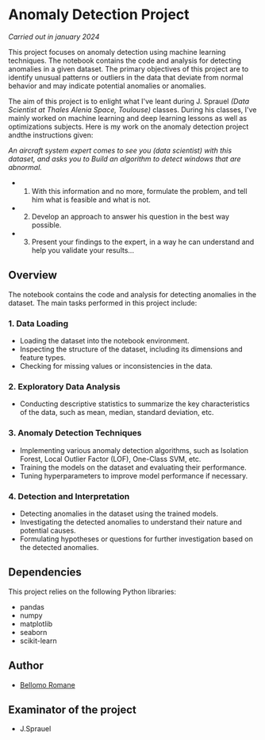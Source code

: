 # Anomaly Detection Project

*Carried out in january 2024*

This project focuses on anomaly detection using machine learning techniques. The notebook contains the code and analysis for detecting anomalies in a given dataset. The primary objectives of this project are to identify unusual patterns or outliers in the data that deviate from normal behavior and may indicate potential anomalies or anomalies.  

The aim of this project is to enlight what I've leant during J. Sprauel *(Data Scientist at Thales Alenia Space, Toulouse)* classes.
During his classes, I've mainly worked on machine learning and deep learning lessons as well as optimizations subjects.
Here is my work on the anomaly detection project andthe instructions given:

*An aircraft system expert comes to see you (data scientist) with this dataset, and asks you to Build an algorithm to detect windows that are abnormal.*

* 1. With this information and no more, formulate the problem, and tell him what is feasible and what is not.
* 2. Develop an approach to answer his question in the best way possible.
* 3. Present your findings to the expert, in a way he can understand and help you validate your results...

## Overview

The notebook contains the code and analysis for detecting anomalies in the dataset. The main tasks performed in this project include:

### 1. Data Loading
- Loading the dataset into the notebook environment.
- Inspecting the structure of the dataset, including its dimensions and feature types.
- Checking for missing values or inconsistencies in the data.

### 2. Exploratory Data Analysis 
- Conducting descriptive statistics to summarize the key characteristics of the data, such as mean, median, standard deviation, etc.

### 3. Anomaly Detection Techniques
- Implementing various anomaly detection algorithms, such as Isolation Forest, Local Outlier Factor (LOF), One-Class SVM, etc.
- Training the models on the dataset and evaluating their performance.
- Tuning hyperparameters to improve model performance if necessary.

### 4. Detection and Interpretation
- Detecting anomalies in the dataset using the trained models.
- Investigating the detected anomalies to understand their nature and potential causes.
- Formulating hypotheses or questions for further investigation based on the detected anomalies.

## Dependencies
This project relies on the following Python libraries:
- pandas
- numpy
- matplotlib
- seaborn
- scikit-learn

## Author
- [Bellomo Romane](https://github.com/BellomoRomane)

## Examinator of the project
- J.Sprauel

